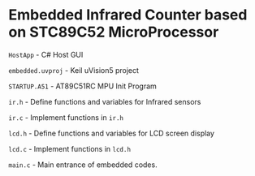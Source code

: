 # Embedded Infrared Counter based on STC89C52 MicroProcessor

`HostApp` - C# Host GUI

`embedded.uvproj` - Keil uVision5 project

`STARTUP.A51` - AT89C51RC MPU Init Program

`ir.h` - Define functions and variables for Infrared sensors

`ir.c` - Implement functions in `ir.h`

`lcd.h` - Define functions and variables for LCD screen display

`lcd.c` - Implement functions in `lcd.h`

`main.c` - Main entrance of embedded codes.